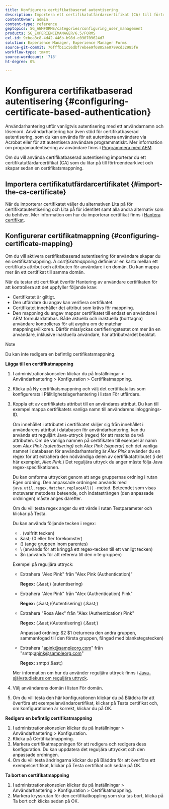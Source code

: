 ```yaml
---
title: Konfigurera certifikatbaserad autentisering
description: Importera ett certifikatutfärdarcertifikat (CA) till förtroendearkivet och skapa en certifikatsmappning för certifikatbaserad autentisering.
contentOwner: admin
content-type: reference
geptopics: SG_AEMFORMS/categories/configuring_user_management
products: SG_EXPERIENCEMANAGER/6.5/FORMS
exl-id: 9cbea8c8-4d42-446b-b98d-c090709624d7
solution: Experience Manager, Experience Manager Forms
source-git-commit: 76fffb11c56dbf7ebee9f6805ae0799cd32985fe
workflow-type: tm+mt
source-wordcount: '718'
ht-degree: 0%

---
```


# Konfigurera certifikatbaserad autentisering {#configuring-certificate-based-authentication}

Användarhantering utför vanligtvis autentisering med ett användarnamn och lösenord. Användarhantering har även stöd för certifikatbaserad autentisering, som du kan använda för att autentisera användare via Acrobat eller för att autentisera användare programmatiskt. Mer information om programautentisering av användare finns i [Programmera med AEM](https://www.adobe.com/go/learn_aemforms_programming_63).

Om du vill använda certifikatbaserad autentisering importerar du ett certifikatutfärdarcertifikat (CA) som du litar på till förtroendearkivet och skapar sedan en certifikatsmappning.

## Importera certifikatutfärdarcertifikatet {#import-the-ca-certificate}

När du importerar certifikatet väljer du alternativen Lita på för certifikatautentisering och Lita på för identitet samt alla andra alternativ som du behöver. Mer information om hur du importerar certifikat finns i [Hantera certifikat](/help/forms/using/admin-help/certificates.md#managing-certificates).

## Konfigurerar certifikatmappning {#configuring-certificate-mapping}

Om du vill aktivera certifikatbaserad autentisering för användare skapar du en certifikatmappning. A *certifikatmappning* definierar en karta mellan ett certifikats attribut och attributen för användare i en domän. Du kan mappa mer än ett certifikat till samma domän.

När du testar ett certifikat överför Hantering av användare certifikaten för att kontrollera att det uppfyller följande krav:

* Certifikatet är giltigt.
* Den utfärdare du angav kan verifiera certifikatet.
* Certifikatet innehåller det attribut som krävs för mappning.
* Den mappning du angav mappar certifikatet till endast en användare i AEM formulärdatabas. Både aktuella och inaktuella (borttagna) användare kontrolleras för att avgöra om de matchar mappningsvillkoren. Därför misslyckas certifieringstestet om mer än en användare, inklusive inaktuella användare, har attributvärdet beaktat.

>[!NOTE]
>
>Du kan inte redigera en befintlig certifikatsmappning.

**Lägga till en certifikatmappning**

1. I administrationskonsolen klickar du på Inställningar > Användarhantering > Konfiguration > Certifikatmappning.
1. Klicka på Ny certifikatsmappning och välj det certifikatalias som konfigurerats i Pålitlighetslagerhantering i listan För utfärdare.
1. Koppla ett av certifikatets attribut till en användares attribut. Du kan till exempel mappa certifikatets vanliga namn till användarens inloggnings-ID.

   Om innehållet i attributet i certifikatet skiljer sig från innehållet i användarens attribut i databasen för användarhantering, kan du använda ett reguljärt Java-uttryck (regex) för att matcha de två attributen. Om de vanliga namnen på certifikaten till exempel är namn som *Alex Pink (autentisering)* och *Alex Pink (signerar)* och det vanliga namnet i databasen för användarhantering är *Alex Pink* använder du en regex för att extrahera den nödvändiga delen av certifikatattributet (i det här exemplet, *Alex Pink*.) Det reguljära uttryck du anger måste följa Java regex-specifikationen.

   Du kan omforma uttrycket genom att ange gruppernas ordning i rutan Egen ordning. Den anpassade ordningen används med `java.util.regex.Matcher.replaceAll()` -metod. Beteendet som visas motsvarar metodens beteende, och indatasträngen (den anpassade ordningen) måste anges därefter.

   Om du vill testa regex anger du ett värde i rutan Testparameter och klickar på Testa.

   Du kan använda följande tecken i regex:

   * . (valfritt tecken)
   * &amp;ast; (0 eller fler förekomster)
   * () (ange gruppen inom parentes)
   * \ (används för att kringgå ett regex-tecken till ett vanligt tecken)
   * $n (används för att referera till den n:te gruppen)

   Exempel på reguljära uttryck:

   * Extrahera &quot;Alex Pink&quot; från &quot;Alex Pink (Authentication)&quot;

     **Regex:** (.&amp;ast;) \(autentisering\)

   * Extrahera &quot;Alex Pink&quot; från &quot;Alex (Authentication) Pink&quot;

     **Regex:** (.&amp;ast;)\(Autentisering\) (.&amp;ast;)

   * Extrahera &quot;Rosa Alex&quot; från &quot;Alex (Authentication) Pink&quot;

     **Regex:** (.&amp;ast;)\(Autentisering\) (.&amp;ast;)

     Anpassad ordning: $2 $1 (returnera den andra gruppen, sammanfogad till den första gruppen, fångad med blankstegstecken)

   * Extrahera &quot;apink@sampleorg.com&quot; från &quot;smtp:apink@sampleorg.com&quot;

     **Regex:** smtp:(.&amp;ast;)

   Mer information om hur du använder reguljära uttryck finns i [Java-självstudiekurs om reguljära uttryck](https://java.sun.com/docs/books/tutorial/essential/regex/).

1. Välj användarens domän i listan För domän.
1. Om du vill testa den här konfigurationen klickar du på Bläddra för att överföra ett exempelanvändarcertifikat, klickar på Testa certifikat och, om konfigurationen är korrekt, klickar du på OK.

**Redigera en befintlig certifikatmappning**

1. I administrationskonsolen klickar du på Inställningar > Användarhantering > Konfiguration.
1. Klicka på Certifikatmappning.
1. Markera certifikatmappningen för att redigera och redigera dess konfiguration. Du kan uppdatera det reguljära uttrycket och den anpassade ordningen.
1. Om du vill testa ändringarna klickar du på Bläddra för att överföra ett exempelcertifikat, klickar på Testa certifikat och sedan på OK.

**Ta bort en certifikatmappning**

1. I administrationskonsolen klickar du på Inställningar > Användarhantering > Konfiguration > Certifikatmappning.
1. Markera kryssrutan för den certifikatkoppling som ska tas bort, klicka på Ta bort och klicka sedan på OK.
